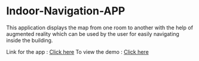 # Indoor-Navigation-APP
This application displays the map from one room to another with the help of augmented reality which can be used by the user for easily navigating inside the building.

Link for the app : [Click here](https://drive.google.com/drive/folders/10vwKt3YbufX0UzZqQRK09Np0WkdMAgmy?usp=sharing)
To view the demo : [Click here](https://youtu.be/bNy77u8blRs)

